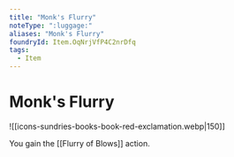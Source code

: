 ```yaml
---
title: "Monk's Flurry"
noteType: ":luggage:"
aliases: "Monk's Flurry"
foundryId: Item.OqNrjVfP4C2nrDfq
tags:
  - Item
---
```


# Monk's Flurry
![[icons-sundries-books-book-red-exclamation.webp|150]]

You gain the [[Flurry of Blows]] action.
